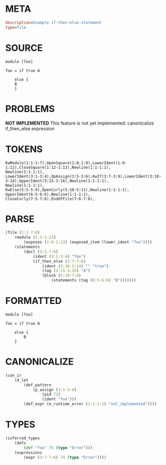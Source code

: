 # META
~~~ini
description=Example if-then-else statement
type=file
~~~
# SOURCE
~~~roc
module [foo]

foo = if true A

    else {
    B
    }
~~~
# PROBLEMS
**NOT IMPLEMENTED**
This feature is not yet implemented: canonicalize if_then_else expression

# TOKENS
~~~zig
KwModule(1:1-1:7),OpenSquare(1:8-1:9),LowerIdent(1:9-1:12),CloseSquare(1:12-1:13),Newline(1:1-1:1),
Newline(1:1-1:1),
LowerIdent(3:1-3:4),OpAssign(3:5-3:6),KwIf(3:7-3:9),LowerIdent(3:10-3:14),UpperIdent(3:15-3:16),Newline(1:1-1:1),
Newline(1:1-1:1),
KwElse(5:5-5:9),OpenCurly(5:10-5:11),Newline(1:1-1:1),
UpperIdent(6:5-6:6),Newline(1:1-1:1),
CloseCurly(7:5-7:6),EndOfFile(7:6-7:6),
~~~
# PARSE
~~~clojure
(file (1:1-7:6)
	(module (1:1-1:13)
		(exposes (1:8-1:13) (exposed_item (lower_ident "foo"))))
	(statements
		(decl (3:1-7:6)
			(ident (3:1-3:4) "foo")
			(if_then_else (3:7-7:6)
				(ident (3:10-3:14) "" "true")
				(tag (3:15-3:16) "A")
				(block (5:10-7:6)
					(statements (tag (6:5-6:6) "B")))))))
~~~
# FORMATTED
~~~roc
module [foo]

foo = if true A

	else {
		B
	}
~~~
# CANONICALIZE
~~~clojure
(can_ir
	(d_let
		(def_pattern
			(p_assign (3:1-3:4)
				(pid 72)
				(ident "foo")))
		(def_expr (e_runtime_error (1:1-1:1) "not_implemented"))))
~~~
# TYPES
~~~clojure
(inferred_types
	(defs
		(def "foo" 75 (type "Error")))
	(expressions
		(expr (3:7-7:6) 74 (type "Error"))))
~~~